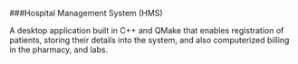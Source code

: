 ###Hospital Management System (HMS)

A desktop application built in C++ and QMake that enables registration of patients, storing their details into the system, and also computerized billing in the pharmacy, and labs.